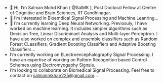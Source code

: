 - 👋 Hi, I’m Salman Mohd Khan ( @SalMK ), Post Doctoral Fellow at Centre of Cognitive and Brain Sciences, IIT Gandhinagar.
- 👀 I’m interested in Bioemdical Signal Processing and Machine Leanring...
- 🌱 I’m currently learning Deep Neural Networking. Previosuly, I have worked on machine learning. It includes simpler algorithms such as Decision Tree, Linear Discriminant Analysis and Multi-layer Perceptron. I have also worked on complex and ensemble classifiers such as Random Forest CLassifiers, Gradient Boosting Classifiers and Adaptive Boosting Classifiers...
- I’m currently working on ELectroencephalography Signal Processing. I have an expertise of working on Pattern Recognition based Control Schemes using Electromyogaphy Signals. 
- I’m looking to collaborate on Biomedical Signal Processing. Feel free to contact on salmanmkhan225@gmail.com...


<!---
SalMK/SalMK is a ✨ special ✨ repository because its `README.md` (this file) appears on your GitHub profile.
You can click the Preview link to take a look at your changes.
--->

